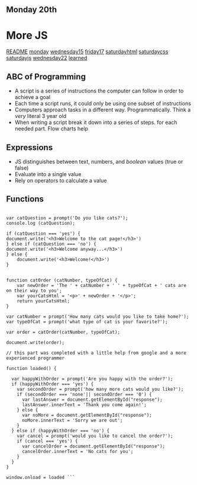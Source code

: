 ## Monday 20th ## 

# More JS 

[README](./README.md)
[monday](./monday.md)
[wednesday15](./wednesday15.md)
[friday17](./friday17.md)
[saturdayhtml](./saturdayhtml.md)
[saturdaycss](./saturdaycss.md)
[saturdayjs](./saturdayjs.md)
[wednesday22](./wednesday22.md)
[learned](./learned.md)

## ABC of Programming 

* A script is a series of instructions the computer can follow in order to achieve a goal
* Each time a script runs, it could only be using one subset of instructions 
* Computers approach tasks in a different way. Programmatically. Think a *very* literal 3 year old 
* When writing a script break it down into a series of steps. for each needed part. Flow charts help

## Expressions 

* JS distinguishes between text, numbers, and *boolean* values (true or false)
* Evaluate into a single value 
* Rely on operators to calculate a value 

## Functions 

``` console.log('This is my cat');

var catQuestion = prompt('Do you like cats?');
console.log (catQuestion);

if (catQuestion === 'yes') {
document.write('<h3>Welcome to the cat page!</h3>')
} else if (catQuestion === 'no') {
document.write('<h3>Welcome anyway...</h3>')
} else {
    document.write('<h3>Welcome!</h3>') 
}


function catOrder (catNumber, typeOfCat) {
    var newOrder = 'The ' + catNumber + ' ' + typeOfCat + ' cats are on their way to you';
    var yourCatsHtml = '<p>' + newOrder + '</p>';
    return yourCatsHtml;
}

var catNumber = prompt('How many cats would you like to take home?');
var typeOfCat = prompt('what type of cat is your favorite?');

var order = catOrder(catNumber, typeOfCat);

document.write(order);

// this part was completed with a little help from google and a more experienced programmer

function loaded() {

  var happyWithOrder = prompt('Are you happy with the order?');
  if (happyWithOrder === 'yes') {
    var secondOrder = prompt('how many more cats would you like?');
    if (secondOrder === 'none'|| secondOrder === '0') {
      var lastAnswer = document.getElementById("response");
      lastAnswer.innerText = 'Thank you come again!';
    } else {
      var noMore = document.getElementById("response");
      noMore.innerText = 'Sorry we are out';
    }
  } else if (happyWithOrder === 'no') {
    var cancel = prompt('would you like to cancel the order?');
    if (cancel === 'yes') {
      var cancelOrder = document.getElementById("response");
      cancelOrder.innerText = 'No cats for you';
    }
  }
}

window.onload = loaded ```


